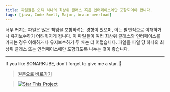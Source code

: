 ```yaml
---
title: 파일들은 오직 하나의 최상위 클래스 혹은 인터페이스에만 포함되어야 합니다.
tags: [java, Code Smell, Major, brain-overload]
---
```


너무 커지는 파일은 많은 책임을 포함하려는 경향이 있으며, 이는 필연적으로 이해하거나 유지보수하기 어려워지게 됩니다.
이 파일들이 여러 최상위 클래스와 인터페이스를 가지는 경우 이해하거나 유지보수하기 두 배는 더 어렵습니다.
파일을 파일 당 하나의 최상위 클래스 또는 인터페이스에만 포함되도록 나누는 것이 좋습니다.

---

If you like SONARKUBE, don't forget to give me a star. :star2:

> [원문으로 바로가기](https://rules.sonarsource.com/java/tag/brain-overload/RSPEC-1996)

> [![Star This Project](https://img.shields.io/github/stars/kantabile/sonarkube.svg?label=Stars&style=social)](https://github.com/kantabile/sonarkube)
